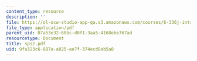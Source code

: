 ```yaml
---
content_type: resource
description: ''
file: https://ol-ocw-studio-app-qa.s3.amazonaws.com/courses/6-336j-introduction-to-numerical-simulation-sma-5211-fall-2003/9fa323c6887aa825ae7f374ecd8ab5a0_sps2.pdf
file_type: application/pdf
parent_uid: 07a53e32-68bc-d0f1-3aa5-4168ebe767ad
resourcetype: Document
title: sps2.pdf
uid: 9fa323c6-887a-a825-ae7f-374ecd8ab5a0
---
```

